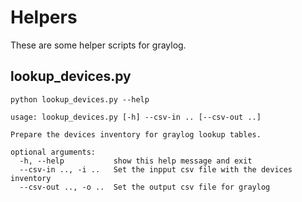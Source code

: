 # Helpers 

These are some helper scripts for graylog.

## lookup_devices.py

`python lookup_devices.py --help`

```
usage: lookup_devices.py [-h] --csv-in .. [--csv-out ..]

Prepare the devices inventory for graylog lookup tables.

optional arguments:
  -h, --help           show this help message and exit
  --csv-in .., -i ..   Set the inpput csv file with the devices inventory
  --csv-out .., -o ..  Set the output csv file for graylog
```
